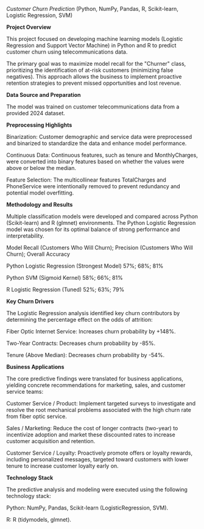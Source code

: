 _Customer Churn Prediction_ (Python, NumPy, Pandas, R, Scikit-learn, Logistic Regression, SVM)

**Project Overview**

This project focused on developing machine learning models (Logistic Regression and Support Vector Machine) in Python and R to predict customer churn using telecommunications data.

The primary goal was to maximize model recall for the "Churner" class, prioritizing the identification of at-risk customers (minimizing false negatives). This approach allows the business to implement proactive retention strategies to prevent missed opportunities and lost revenue.

**Data Source and Preparation**

The model was trained on customer telecommunications data from a provided 2024 dataset.

**Preprocessing Highlights**

Binarization: Customer demographic and service data were preprocessed and binarized to standardize the data and enhance model performance.

Continuous Data: Continuous features, such as tenure and MonthlyCharges, were converted into binary features based on whether the values were above or below the median.

Feature Selection: The multicollinear features TotalCharges and PhoneService were intentionally removed to prevent redundancy and potential model overfitting.

**Methodology and Results**

Multiple classification models were developed and compared across Python (Scikit-learn) and R (glmnet) environments. The Python Logistic Regression model was chosen for its optimal balance of strong performance and interpretability.

Model	Recall (Customers Who Will Churn);	Precision (Customers Who Will Churn);	Overall Accuracy

Python Logistic Regression (Strongest Model)	57%;	68%;	81%

Python SVM (Sigmoid Kernel)	58%;	66%;	81%

R Logistic Regression (Tuned)	52%;	63%;	79%

**Key Churn Drivers**

The Logistic Regression analysis identified key churn contributors by determining the percentage effect on the odds of attrition:

Fiber Optic Internet Service: Increases churn probability by +148%.

Two-Year Contracts: Decreases churn probability by -85%.

Tenure (Above Median): Decreases churn probability by -54%.

**Business Applications**

The core predictive findings were translated for business applications, yielding concrete recommendations for marketing, sales, and customer service teams:

Customer Service / Product: Implement targeted surveys to investigate and resolve the root mechanical problems associated with the high churn rate from fiber optic service.

Sales / Marketing: Reduce the cost of longer contracts (two-year) to incentivize adoption and market these discounted rates to increase customer acquisition and retention.

Customer Service / Loyalty: Proactively promote offers or loyalty rewards, including personalized messages, targeted toward customers with lower tenure to increase customer loyalty early on.

**Technology Stack**

The predictive analysis and modeling were executed using the following technology stack:

Python: NumPy, Pandas, Scikit-learn (LogisticRegression, SVM).

R: R (tidymodels, glmnet).
